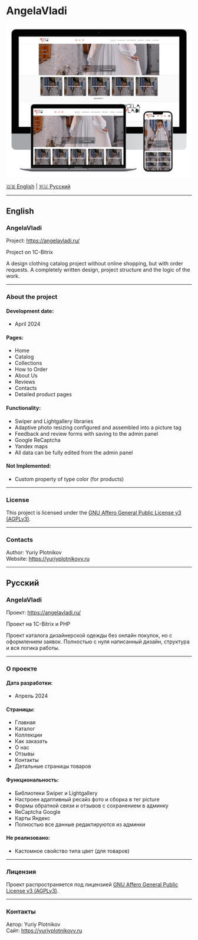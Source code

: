 # AngelaVladi

<img src=".info/poster.webp" alt="Poster" width="600" />

[🇬🇧 English](#english) | [🇷🇺 Русский](#русский)

---

## English

### AngelaVladi

Project: https://angelavladi.ru/

Project on 1C-Bitrix

A design clothing catalog project without online shopping, but with order requests. A completely written design, project structure and the logic of the work.

---

### About the project

#### Development date:

- April 2024

#### Pages:

- Home
- Catalog
- Collections
- How to Order
- About Us
- Reviews
- Contacts
- Detailed product pages

#### Functionality:

- Swiper and Lightgallery libraries
- Adaptive photo resizing configured and assembled into a picture tag
- Feedback and review forms with saving to the admin panel
- Google ReCaptcha
- Yandex maps
- All data can be fully edited from the admin panel

#### Not Implemented:

- Custom property of type color (for products)

---

### License

This project is licensed under the [GNU Affero General Public License v3 (AGPLv3)](https://www.gnu.org/licenses/agpl-3.0.html).

---

### Contacts

Author: Yuriy Plotnikov  
Website: https://yuriyplotnikovv.ru  

---

## Русский

### AngelaVladi

Проект: https://angelavladi.ru/

Проект на 1C-Bitrix и PHP

Проект каталога дизайнерской одежды без онлайн покупок, но с оформлением заявок. Полностью с нуля написанный дизайн, структура и вся логика работы.

---

### О проекте

#### Дата разработки:

- Апрель 2024

#### Страницы:

- Главная
- Каталог
- Коллекции
- Как заказать
- О нас
- Отзывы
- Контакты
- Детальные страницы товаров

#### Функциональность:

- Библиотеки Swiper и Lightgallery
- Настроен адаптивный ресайз фото и сборка в тег picture
- Формы обратной связи и отзывов с сохранением в админку
- ReCaptcha Google
- Карты Яндекс
- Полностью все данные редактируются из админки

#### Не реализовано:

- Кастомное свойство типа цвет (для товаров)

---

### Лицензия

Проект распространяется под лицензией [GNU Affero General Public License v3 (AGPLv3)](https://www.gnu.org/licenses/agpl-3.0.html).

---

### Контакты

Автор: Yuriy Plotnikov  
Сайт: https://yuriyplotnikovv.ru  
